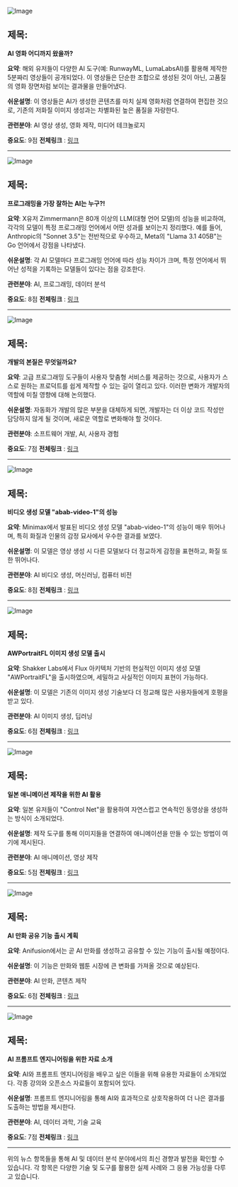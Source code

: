 ![Image](https://scontent-iad3-1.cdninstagram.com/v/t51.71878-15/458287660_1668517543969291_6143933013124644149_n.jpg?_nc_cat=104&ccb=1-7&_nc_sid=18de74&_nc_ohc=0iNT2CRimgsQ7kNvgGBd__q&_nc_ht=scontent-iad3-1.cdninstagram.com&edm=ACx9VUEEAAAA&oh=00_AYAxjc9nwZjZSuE1S2K97FxKYgdzHWtcR56MSYEnOub_iw&oe=66DC160C)

## 제목:
**AI 영화 어디까지 왔을까?**

**요약**:
해외 유저들이 다양한 AI 도구(예: RunwayML, LumaLabsAI)를 활용해 제작한 5분짜리 영상들이 공개되었다. 이 영상들은 단순한 조합으로 생성된 것이 아닌, 고품질의 영화 장면처럼 보이는 결과물을 만들어냈다.

**쉬운설명**:
이 영상들은 AI가 생성한 콘텐츠를 마치 실제 영화처럼 연결하여 편집한 것으로, 기존의 저화질 이미지 생성과는 차별화된 높은 품질을 자랑한다.

**관련분야**:
AI 영상 생성, 영화 제작, 미디어 테크놀로지

**중요도**: 9점
**전체링크** : [링크](https://www.threads.net/@choi.openai/post/C_bBQaBBYgz)

---

![Image](https://scontent-iad3-1.cdninstagram.com/v/t51.71878-15/458298414_418699574564261_4435937194473253471_n.jpg?_nc_cat=105&ccb=1-7&_nc_sid=18de74&_nc_ohc=Zuuc6s5UKAgQ7kNvgHwUl_j&_nc_ht=scontent-iad3-2.cdninstagram.com&edm=ACx9VUEEAAAA&oh=00_AYBcB14WKvODcmfV1_KJBRMHWvT29Tyjuy8_MmKBevAT8g&oe=66DBFEFB)

## 제목:
**프로그래밍을 가장 잘하는 AI는 누구?!**

**요약**:
X유저 Zimmermann은 80개 이상의 LLM(대형 언어 모델)의 성능을 비교하여, 각각의 모델이 특정 프로그래밍 언어에서 어떤 성과를 보이는지 정리했다. 예를 들어, Anthropic의 "Sonnet 3.5"는 전반적으로 우수하고, Meta의 "Llama 3.1 405B"는 Go 언어에서 강점을 나타냈다.

**쉬운설명**:
각 AI 모델마다 프로그래밍 언어에 따라 성능 차이가 크며, 특정 언어에서 뛰어난 성적을 기록하는 모델들이 있다는 점을 강조한다.

**관련분야**:
AI, 프로그래밍, 데이터 분석

**중요도**: 8점
**전체링크** : [링크](https://www.threads.net/@choi.openai/post/C_a4Oxah9BU)

---

![Image](https://scontent-iad3-1.cdninstagram.com/v/t51.71878-15/458247217_1276903240352444_2395033877574143634_n.jpg?_nc_cat=107&ccb=1-7&_nc_sid=18de74&_nc_ohc=2lXJt7tj6XoQ7kNvgGstXkk&_nc_ht=scontent-iad3-1.cdninstagram.com&edm=ACx9VUEEAAAA&oh=00_AYDFabKfIX73Ff_ZJP1KDWdPUdnLcrfLsZySKY5zxDcj8w&oe=66DBF6F9)

## 제목:
**개발의 본질은 무엇일까요?**

**요약**:
고급 프로그래밍 도구들이 사용자 맞춤형 서비스를 제공하는 것으로, 사용자가 스스로 원하는 프로덕트를 쉽게 제작할 수 있는 길이 열리고 있다. 이러한 변화가 개발자의 역할에 미칠 영향에 대해 논의했다.

**쉬운설명**:
자동화가 개발의 많은 부분을 대체하게 되면, 개발자는 더 이상 코드 작성만 담당하지 않게 될 것이며, 새로운 역할로 변화해야 할 것이다.

**관련분야**:
소프트웨어 개발, AI, 사용자 경험

**중요도**: 7점
**전체링크** : [링크](https://www.threads.net/@choi.openai/post/C_a0xyeBEjg)

---

![Image](https://scontent-iad3-1.cdninstagram.com/v/t51.71878-15/458239307_775887911188413_4037086032986046582_n.jpg?_nc_cat=107&ccb=1-7&_nc_sid=18de74&_nc_ohc=tdDeq8c8ipEQ7kNvgGuwTlY&_nc_ht=scontent-iad3-1.cdninstagram.com&edm=ACx9VUEEAAAA&oh=00_AYDSYjq3g29XFk_TmURvZlthFWkcNDmKR6-76eoY_aEj4A&oe=66DC02D0)

## 제목:
**비디오 생성 모델 "abab-video-1"의 성능**

**요약**:
Minimax에서 발표된 비디오 생성 모델 "abab-video-1"의 성능이 매우 뛰어나며, 특히 화질과 인물의 감정 묘사에서 우수한 결과를 보였다.

**쉬운설명**:
이 모델은 영상 생성 시 다른 모델보다 더 정교하게 감정을 표현하고, 화질 또한 뛰어나다.

**관련분야**:
AI 비디오 생성, 머신러닝, 컴퓨터 비전

**중요도**: 8점
**전체링크** : [링크](https://www.threads.net/@choi.openai/post/C_adJACBPtL)

---

![Image](https://scontent-iad3-1.cdninstagram.com/v/t51.29350-15/457513214_1153208672445546_5221754329369103330_n.jpg?_nc_cat=111&ccb=1-7&_nc_sid=18de74&_nc_ohc=KjaMPQPvYwQQ7kNvgFR2Koq&_nc_ht=scontent-iad3-2.cdninstagram.com&edm=ACx9VUEEAAAA&oh=00_AYBQOXfhlkZN1mxq8pgDR19J6Hh-dJpycNg1Rz7_CD79TA&oe=66DC0C9D)

## 제목:
**AWPortraitFL 이미지 생성 모델 출시**

**요약**:
Shakker Labs에서 Flux 아키텍처 기반의 현실적인 이미지 생성 모델 "AWPortraitFL"을 출시하였으며, 세밀하고 사실적인 이미지 표현이 가능하다.

**쉬운설명**:
이 모델은 기존의 이미지 생성 기술보다 더 정교해 많은 사용자들에게 호평을 받고 있다.

**관련분야**:
AI 이미지 생성, 딥러닝

**중요도**: 6점
**전체링크** : [링크](https://www.threads.net/@choi.openai/post/C_Z04JQprI1)

---

![Image](https://scontent-iad3-1.cdninstagram.com/v/t51.71878-15/458198551_358938037289433_2018663458598402001_n.jpg?_nc_cat=102&ccb=1-7&_nc_sid=18de74&_nc_ohc=gRwVrprtCOoQ7kNvgETpbOo&_nc_ht=scontent-iad3-1.cdninstagram.com&edm=ACx9VUEEAAAA&oh=00_AYDpMnQl4gplxsmoayAsce1cXHXLZzyCBVsywv_rDw7_Gg&oe=66DC06C5)

## 제목:
**일본 애니메이션 제작을 위한 AI 활용**

**요약**:
일본 유저들이 "Control Net"을 활용하여 자연스럽고 연속적인 동영상을 생성하는 방식이 소개되었다.

**쉬운설명**:
제작 도구를 통해 이미지들을 연결하여 애니메이션을 만들 수 있는 방법이 여기에 제시된다.

**관련분야**:
AI 애니메이션, 영상 제작

**중요도**: 5점
**전체링크** : [링크](https://www.threads.net/@choi.openai/post/C_aWhBVhgxT)

---

![Image](https://scontent-iad3-1.cdninstagram.com/v/t51.71878-15/458198551_358938037289433_2018663458598402001_n.jpg?_nc_cat=102&ccb=1-7&_nc_sid=18de74&_nc_ohc=gRwVrprtCOoQ7kNvgETpbOo&_nc_ht=scontent-iad3-1.cdninstagram.com&edm=ACx9VUEEAAAA&oh=00_AYDpMnQl4gplxsmoayAsce1cXHXLZzyCBVsywv_rDw7_Gg&oe=66DC06C5)

## 제목:
**AI 만화 공유 기능 출시 계획**

**요약**:
Anifusion에서는 곧 AI 만화를 생성하고 공유할 수 있는 기능이 출시될 예정이다.

**쉬운설명**:
이 기능은 만화와 웹툰 시장에 큰 변화를 가져올 것으로 예상된다.

**관련분야**:
AI 만화, 콘텐츠 제작

**중요도**: 6점
**전체링크** : [링크](https://www.threads.net/@choi.openai/post/C_aV2VGBY6K)

---

![Image](https://scontent-iad3-1.cdninstagram.com/v/t51.71878-15/458239307_775887911188413_4037086032986046582_n.jpg?_nc_cat=107&ccb=1-7&_nc_sid=18de74&_nc_ohc=tdDeq8c8ipEQ7kNvgGuwTlY&_nc_ht=scontent-iad3-1.cdninstagram.com&edm=ACx9VUEEAAAA&oh=00_AYDSYjq3g29XFk_TmURvZlthFWkcNDmKR6-76eoY_aEj4A&oe=66DC02D0)

## 제목:
**AI 프롬프트 엔지니어링을 위한 자료 소개**

**요약**:
AI와 프롬프트 엔지니어링을 배우고 싶은 이들을 위해 유용한 자료들이 소개되었다. 각종 강의와 오픈소스 자료들이 포함되어 있다.

**쉬운설명**:
프롬프트 엔지니어링을 통해 AI와 효과적으로 상호작용하여 더 나은 결과를 도출하는 방법을 제시한다.

**관련분야**:
AI, 데이터 과학, 기술 교육

**중요도**: 7점
**전체링크** : [링크](https://www.threads.net/@choi.openai/post/C_aCM5-pp0P)

---

위의 뉴스 항목들을 통해 AI 및 데이터 분석 분야에서의 최신 경향과 발전을 확인할 수 있습니다. 각 항목은 다양한 기술 및 도구를 활용한 실제 사례와 그 응용 가능성을 다루고 있습니다.